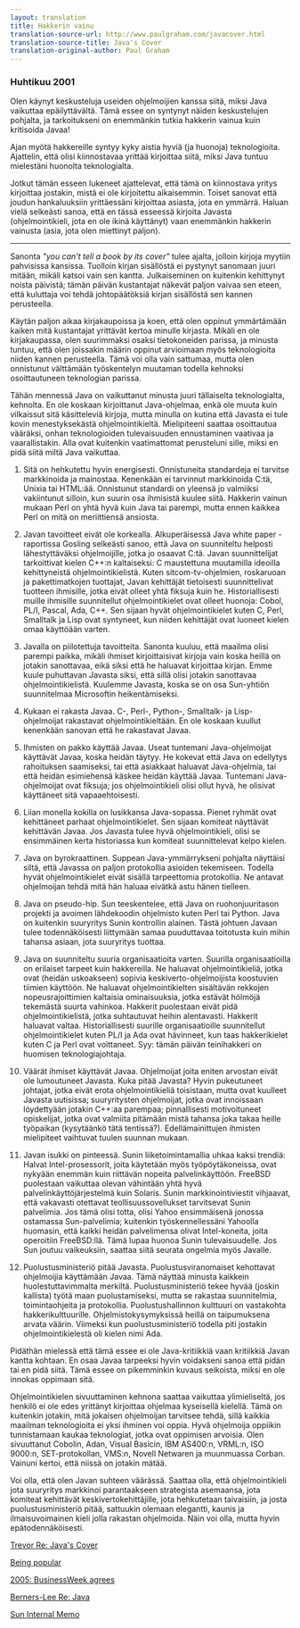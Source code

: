 ```yaml
---
layout: translation
title: Hakkerin vainu
translation-source-url: http://www.paulgraham.com/javacover.html
translation-source-title: Java's Cover
translation-original-author: Paul Graham
---
```

### Huhtikuu 2001

Olen käynyt keskusteluja useiden ohjelmoijien kanssa siitä, miksi Java vaikuttaa
epäilyttävältä. Tämä essee on syntynyt näiden keskustelujen pohjalta, ja
tarkoitukseni on enemmänkin tutkia hakkerin vainua kuin kritisoida Javaa!

Ajan myötä hakkereille syntyy kyky aistia hyviä (ja huonoja) teknologioita.
Ajattelin, että olisi kiinnostavaa yrittää kirjoittaa siitä, miksi Java tuntuu
mielestäni huonolta teknologialta.

Jotkut tämän esseen lukeneet ajattelevat, että tämä on kiinnostava yritys
kirjoittaa jostakin, mistä ei ole kirjoitettu aikaisemmin. Toiset sanovat että
joudun hankaluuksiin yrittäessäni kirjoittaa asiasta, jota en ymmärrä. Haluan
vielä selkeästi sanoa, että en tässä esseessä kirjoita Javasta
(ohjelmointikieli, jota en ole ikinä käyttänyt) vaan enemmänkin hakkerin
vainusta (asia, jota olen miettinyt paljon).

* * *

Sanonta *"you can't tell a book by its cover"* tulee ajalta, jolloin kirjoja
myytiin pahvisissa kansissa. Tuolloin kirjan sisällöstä ei pystynyt sanomaan
juuri mitään, mikäli katsoi vain sen kantta. Julkaiseminen on kuitenkin
kehittynyt noista päivistä; tämän päivän kustantajat näkevät paljon vaivaa sen
eteen, että kuluttaja voi tehdä johtopäätöksiä kirjan sisällöstä sen kannen
perusteella.

Käytän paljon aikaa kirjakaupoissa ja koen, että olen oppinut ymmärtämään kaiken
mitä kustantajat yrittävät kertoa minulle kirjasta. Mikäli en ole kirjakaupassa,
olen suurimmaksi osaksi tietokoneiden parissa, ja minusta tuntuu, että olen
joissakin määrin oppinut arvioimaan myös teknologioita niiden kannen
perusteella. Tämä voi olla vain sattumaa, mutta olen onnistunut välttämään
työskentelyn muutaman todella kehnoksi osoittautuneen teknologian parissa.

Tähän mennessä Java on vaikuttanut minusta juuri tällaiselta teknologialta,
kehnolta. En ole koskaan kirjoittanut Java-ohjelmaa, enkä ole muuta kuin
vilkaissut sitä käsitteleviä kirjoja, mutta minulla on kutina että Javasta ei
tule kovin menestyksekästä ohjelmointikieltä. Mielipiteeni saattaa osoittautua
vääräksi, onhan teknologioiden tulevaisuuden ennustaminen vaativaa ja
vaarallistakin. Alla ovat kuitenkin vaatimattomat perusteluni sille, miksi en
pidä siitä miltä Java vaikuttaa.

1. Sitä on hehkutettu hyvin energisesti. Onnistuneita standardeja ei tarvitse
   markkinoida ja mainostaa. Kenenkään ei tarvinnut markkinoida C:tä, Unixia tai
   HTML:ää. Onnistunut standardi on yleensä jo valmiiksi vakiintunut silloin, kun
   suurin osa ihmisistä kuulee siitä. Hakkerin vainun mukaan Perl on yhtä hyvä kuin
   Java tai parempi, mutta ennen kaikkea Perl on mitä on meriittiensä ansiosta.

2. Javan tavoitteet eivät ole korkealla. Alkuperäisessä Java white paper
   -raportissa Gosling selkeästi sanoo, että Java on suunniteltu helposti
   lähestyttäväksi ohjelmoijille, jotka jo osaavat C:tä. Javan suunnittelijat
   tarkoittivat kielen C++:n kaltaiseksi: C maustettuna muutamilla ideoilla
   kehittyneistä ohjelmointikielistä. Kuten sitcom-tv-ohjelmien, roskaruoan ja
   pakettimatkojen tuottajat, Javan kehittäjät tietoisesti suunnittelivat
   tuotteen ihmisille, jotka eivät olleet yhtä fiksuja kuin he.
   Historiallisesti muille ihmisille suunnitellut ohjelmointikielet ovat olleet
   huonoja: Cobol, PL/I, Pascal, Ada, C++. Sen sijaan hyvät ohjelmointikielet
   kuten C, Perl, Smalltalk ja Lisp ovat syntyneet, kun niiden kehittäjät ovat
   luoneet kielen omaa käyttöään varten.

3. Javalla on piilotettuja tavoitteita. Sanonta kuuluu, että maailma olisi
   parempi paikka, mikäli ihmiset kirjoittaisivat kirjoja vain koska heillä on
   jotakin sanottavaa, eikä siksi että he haluavat kirjoittaa kirjan. Emme kuule
   puhuttavan Javasta siksi, että sillä olisi jotakin sanottavaa
   ohjelmointikielistä. Kuulemme Javasta, koska se on osa Sun-yhtiön
   suunnitelmaa Microsoftin heikentämiseksi.

4. Kukaan ei rakasta Javaa. C-, Perl-, Python-, Smalltalk- ja Lisp-ohjelmoijat
   rakastavat ohjelmointikieltään. En ole koskaan kuullut kenenkään sanovan että he
   rakastavat Javaa.

5. Ihmisten on pakko käyttää Javaa. Useat tuntemani Java-ohjelmoijat käyttävät
   Javaa, koska heidän täytyy. He kokevat että Java on edellytys rahoituksen
   saamiseksi, tai että asiakkaat haluavat Java-ohjelmia, tai että heidän
   esimiehensä käskee heidän käyttää Javaa. Tuntemani Java-ohjelmoijat ovat
   fiksuja; jos ohjelmointikieli olisi ollut hyvä, he olisivat käyttäneet sitä
   vapaaehtoisesti.

6. Liian monella kokilla on lusikkansa Java-sopassa. Pienet ryhmät ovat
   kehittäneet parhaat ohjelmointikielet. Sen sijaan komiteat näyttävät
   kehittävän Javaa. Jos Javasta tulee hyvä ohjelmointikieli, olisi se
   ensimmäinen kerta historiassa kun komiteat suunnittelevat kelpo kielen.

7. Java on byrokraattinen. Suppean Java-ymmärrykseni pohjalta näyttäisi siltä,
   että Javassa on paljon protokollia asioiden tekemiseen. Todella hyvät
   ohjelmointikielet eivät sisällä tarpeettomia protokollia. Ne antavat
   ohjelmoijan tehdä mitä hän haluaa eivätkä astu hänen tielleen.

8. Java on pseudo-hip. Sun teeskentelee, että Java on ruohonjuuritason projekti
   ja avoimen lähdekoodin ohjelmisto kuten Perl tai Python. Java on kuitenkin
   suuryritys Sunin kontrollin alainen. Tästä johtuen Javaan tulee
   todennäköisesti liittymään samaa puuduttavaa toitotusta kuin mihin tahansa
   asiaan, jota suuryritys tuottaa.

9. Java on suunniteltu suuria organisaatioita varten. Suurilla organisaatioilla
   on erilaiset tarpeet kuin hakkereilla. Ne haluavat ohjelmointikieliä, jotka
   ovat (heidän uskoakseen) sopivia keskiverto-ohjelmoijista koostuvien tiimien
   käyttöön. Ne haluavat ohjelmointikielten sisältävän rekkojen
   nopeusrajoittimien kaltaisia ominaisuuksia, jotka estävät hölmöjä tekemästä
   suurta vahinkoa. Hakkerit puolestaan eivät pidä ohjelmointikielistä, jotka
   suhtautuvat heihin alentavasti. Hakkerit haluavat valtaa. Historiallisesti
   suurille organisaatioille suunnitellut ohjelmointikielet kuten PL/I ja Ada
   ovat hävinneet, kun taas hakkerikielet kuten C ja Perl ovat voittaneet. Syy:
   tämän päivän teinihakkeri on huomisen teknologiajohtaja.

10. Väärät ihmiset käyttävät Javaa. Ohjelmoijat joita eniten arvostan eivät ole
    lumoutuneet Javasta. Kuka pitää Javasta? Hyvin pukeutuneet johtajat, jotka
    eivät erota ohjelmointikieliä toisistaan, mutta ovat kuulleet Javasta
    uutisissa; suuryritysten ohjelmoijat, jotka ovat innoissaan löydettyään
    jotakin C++:aa parempaa; pinnallisesti motivoituneet opiskelijat, jotka ovat
    valmiita pitämään mistä tahansa joka takaa heille työpaikan (kysytäänkö tätä
    tentissä?). Edellämainittujen ihmisten mielipiteet vaihtuvat tuulen suunnan
    mukaan.

11. Javan isukki on pinteessä. Sunin liiketoimintamallia uhkaa kaksi trendiä:
    Halvat Intel-prosessorit, joita käytetään myös työpöytäkoneissa, ovat
    nykyään enemmän kuin riittävän nopeita palvelinkäyttöön. FreeBSD puolestaan
    vaikuttaa olevan vähintään yhtä hyvä palvelinkäyttöjärjestelmä kuin Solaris.
    Sunin markkinointiviestit vihjaavat, että vakavasti otettavat
    teollisuussovellukset tarvitsevat Sunin palvelimia. Jos tämä olisi totta,
    olisi Yahoo ensimmäisenä jonossa ostamassa Sun-palvelimia; kuitenkin
    työskennellessäni Yahoolla huomasin, että kaikki heidän palvelimensa olivat
    Intel-koneita, joita operoitiin FreeBSD:llä. Tämä lupaa huonoa Sunin
    tulevaisuudelle. Jos Sun joutuu vaikeuksiin, saattaa siitä seurata ongelmia
    myös Javalle.

12. Puolustusministeriö pitää Javasta. Puolustusviranomaiset kehottavat
    ohjelmoijia käyttämään Javaa. Tämä näyttää minusta kaikkein
    huolestuttavimmalta merkiltä. Puolustusministeriö tekee hyvää (joskin
    kallista) työtä maan puolustamiseksi, mutta se rakastaa suunnitelmia,
    toimintaohjeita ja protokollia. Puolustushallinnon kulttuuri on vastakohta
    hakkerikulttuurille. Ohjelmistokysymyksissä heillä on taipumuksena arvata
    väärin. Viimeksi kun puolustusministeriö todella piti jostakin
    ohjelmointikielestä oli kielen nimi Ada.

Pidäthän mielessä että tämä essee ei ole Java-kritiikkiä vaan kritiikkiä Javan
kantta kohtaan. En osaa Javaa tarpeeksi hyvin voidakseni sanoa että pidän tai en
pidä siitä. Tämä essee on pikemminkin kuvaus seikoista, miksi en ole innokas
oppimaan sitä.

Ohjelmointikielen sivuuttaminen kehnona saattaa vaikuttaa ylimieliseltä, jos
henkilö ei ole edes yrittänyt kirjoittaa ohjelmaa kyseisellä kielellä. Tämä on
kuitenkin jotakin, mitä jokaisen ohjelmoijan tarvitsee tehdä, sillä kaikkia
maailman teknologioita ei yksi ihminen voi oppia. Hyvä ohjelmoija oppiikin
tunnistamaan kaukaa teknologiat, jotka ovat oppimisen arvoisia. Olen sivuuttanut
Cobolin, Adan, Visual Basicin, IBM AS400:n, VRML:n, ISO 9000:n, SET-protokollan,
VMS:n, Novell Netwaren ja muunmuassa Corban. Vainuni kertoi, että niissä on
jotakin mätää.

Voi olla, että olen Javan suhteen väärässä. Saattaa olla, että ohjelmointikieli
jota suuryritys markkinoi parantaakseen strategista asemaansa, jota komiteat
kehittävät keskivertokehittäjille, jota hehkutetaan taivaisiin, ja josta
puolustusministeriö pitää, sattuukin olemaan elegantti, kaunis ja
ilmaisuvoimainen kieli jolla rakastan ohjelmoida. Näin voi olla, mutta hyvin
epätodennäköisesti.

[Trevor Re: Java's Cover](http://www.paulgraham.com/trevrejavcov.html)

[Being popular](http://www.paulgraham.com/popular.html)

[2005: BusinessWeek
agrees](http://www.businessweek.com/stories/2005-12-12/java-its-so-nineties)

[Berners-Lee Re: Java](http://www.paulgraham.com/bljava.html)

[Sun Internal Memo](http://www.archub.org/javamemo.txt)
